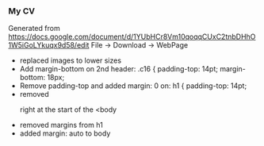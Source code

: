 ### My CV

Generated from https://docs.google.com/document/d/1YUbHCr8Vm10qoqqCUxC2tnbDHhO1W5iGoLYkuqx9d58/edit
File -> Download -> WebPage

- replaced images to lower sizes
- Add margin-bottom on 2nd header: .c16 {
      padding-top: 14pt;
      margin-bottom: 18px;
- Remove padding-top and added margin: 0 on: h1 {
      padding-top: 14pt;
- removed <p> right at the start of the <body
- removed margins from h1
- added margin: auto to body
